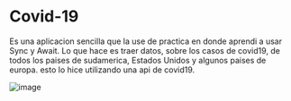 # Covid-19

Es una aplicacion sencilla que la use de practica en donde aprendi a usar Sync y Await. Lo que hace es traer datos, sobre los casos de covid19, de todos los paises de sudamerica, Estados Unidos y algunos paises de europa. esto lo hice utilizando una api de covid19.

![image](https://user-images.githubusercontent.com/68312629/130705403-be2090e9-896f-46ae-a2eb-e230bed7940c.png)







